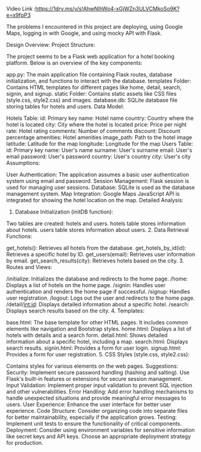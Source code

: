 Video Link :https://1drv.ms/v/s!AhwNlhWo4-xGjWZn3ULVCMkoSo9K?e=x9fpP3

The problems I encountered in this project are deploying, using Google Maps, logging in with Google, and using mocky API with Flask.

Design Overview:
Project Structure:

The project seems to be a Flask web application for a hotel booking platform. Below is an overview of the key components:

app.py: The main application file containing Flask routes, database initialization, and functions to interact with the database.
templates Folder: Contains HTML templates for different pages like home, detail, search, signin, and signup.
static Folder: Contains static assets like CSS files (style.css, style2.css) and images.
database.db: SQLite database file storing tables for hotels and users.
Data Model:

Hotels Table:
id: Primary key
name: Hotel name
country: Country where the hotel is located
city: City where the hotel is located
price: Price per night
rate: Hotel rating
comments: Number of comments
discount: Discount percentage
amenities: Hotel amenities
image_path: Path to the hotel image
latitude: Latitude for the map
longitude: Longitude for the map
Users Table:
id: Primary key
name: User's name
surname: User's surname
email: User's email
password: User's password
country: User's country
city: User's city
Assumptions:

User Authentication: The application assumes a basic user authentication system using email and password.
Session Management: Flask session is used for managing user sessions.
Database: SQLite is used as the database management system.
Map Integration: Google Maps JavaScript API is integrated for showing the hotel location on the map.
Detailed Analysis:
1. Database Initialization (initDB function):

Two tables are created: hotels and users.
hotels table stores information about hotels.
users table stores information about users.
2. Data Retrieval Functions:

get_hotels(): Retrieves all hotels from the database.
get_hotels_by_id(id): Retrieves a specific hotel by ID.
get_users(email): Retrieves user information by email.
get_search_results(city): Retrieves hotels based on the city.
3. Routes and Views:

/initialize: Initializes the database and redirects to the home page.
/home: Displays a list of hotels on the home page.
/signin: Handles user authentication and renders the home page if successful.
/signup: Handles user registration.
/logout: Logs out the user and redirects to the home page.
/detail/<int:id>: Displays detailed information about a specific hotel.
/search: Displays search results based on the city.
4. Templates:

base.html: The base template for other HTML pages. It includes common elements like navigation and Bootstrap styles.
home.html: Displays a list of hotels with details and a search form.
detail.html: Shows detailed information about a specific hotel, including a map.
search.html: Displays search results.
signin.html: Provides a form for user login.
signup.html: Provides a form for user registration.
5. CSS Styles (style.css, style2.css):

Contains styles for various elements on the web pages.
Suggestions:
Security:
Implement secure password handling (hashing and salting).
Use Flask's built-in features or extensions for secure session management.
Input Validation:
Implement proper input validation to prevent SQL injection and other vulnerabilities.
Error Handling:
Add error handling mechanisms to handle unexpected situations and provide meaningful error messages to users.
User Experience:
Enhance the user interface for better user experience.
Code Structure:
Consider organizing code into separate files for better maintainability, especially if the application grows.
Testing:
Implement unit tests to ensure the functionality of critical components.
Deployment:
Consider using environment variables for sensitive information like secret keys and API keys.
Choose an appropriate deployment strategy for production.
